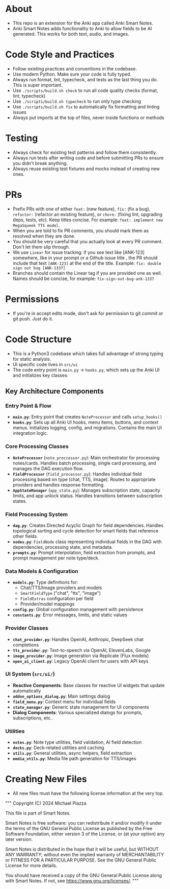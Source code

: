 # About

- This repo is an extension for the Anki app called Anki Smart Notes. 
- Anki Smart Notes adds functionality to Anki to allow fields to be AI generated. This works for both text, audio, and images.


# Code Style and Practices
- Follow existing practices and conventions in the codebase.
- Use modern Python. Make sure your code is fully typed.
- Always run format, lint, typecheck, and tests as the last thing you do. This is super important.
- Use `./scripts/build.sh check` to run all code quality checks (format, lint, typecheck)
- Use `./scripts/build.sh typecheck` to run only type checking
- Use `./scripts/build.sh fix` to automatically fix formatting and linting issues
- Always put imports at the top of files, never inside functions or methods 

# Testing
- Always check for existing test patterns and follow them consistently.
- Always run tests after writing code and before submitting PRs to ensure you didn't break anything. 
- Always reuse existing test fixtures and mocks instead of creating new ones. 

# PRs
- Prefix PRs with one of either `feat:` (new feature), `fix:` (fix a bug), `refactor:` (refactor an existing feature), or `chore:` (fixing lint, upgrading deps, tests, etc). Keep titles concise. For example: `feat: implement new MegaSqueek TTS model`.
- When you are told to fix PR comments, you should mark them as resolved when they are done. 
- You should be very careful that you actually look at every PR comment. Don't let them slip through.
- We use `Linear` for issue tracking: if you see text like [ANK-123] somewhere, like in your prompt or a Github issue title , the PR should include that text `[ANK-123]` at the end of the title. Example: `fix: double sign out bug [ANK-1337]`
- Branches should contain the Linear tag if you are provided one as well. Names should be concise, for example: `fix-sign-out-bug-ank-1337`

# Permissions
- If you're in accept edits mode, don't ask for permission to git commit or git push. Just do it.

# Code Structure
- This is a Python3 codebase which takes full advantage of strong typing for static analysis.
- UI specific code lives in `src/ui`
- The code entry point is `main.py` → `hooks.py`, which sets up the Anki UI and initializes key classes.

## Key Architecture Components

### Entry Point & Flow
- **`main.py`**: Entry point that creates `NoteProcessor` and calls `setup_hooks()` 
- **`hooks.py`**: Sets up all Anki UI hooks, menu items, buttons, and context menus. Initializes logging, config, and migrations. Contains the main UI integration logic.

### Core Processing Classes
- **`NoteProcessor`** (`note_proccessor.py`): Main orchestrator for processing notes/cards. Handles batch processing, single card processing, and manages the DAG execution flow.
- **`FieldProcessor`** (`field_processor.py`): Handles individual field processing based on type (chat, TTS, image). Routes to appropriate providers and handles response formatting.
- **`AppStateManager`** (`app_state.py`): Manages subscription state, capacity limits, and app unlock status. Handles transitions between subscription states.

### Field Processing System  
- **`dag.py`**: Creates Directed Acyclic Graph for field dependencies. Handles topological sorting and cycle detection for smart fields that reference other fields.
- **`nodes.py`**: `FieldNode` class representing individual fields in the DAG with dependencies, processing state, and metadata.
- **`prompts.py`**: Prompt interpolation, field extraction from prompts, and prompt management per note type/deck.

### Data Models & Configuration
- **`models.py`**: Type definitions for:
  - Chat/TTS/Image providers and models 
  - `SmartFieldType` ("chat", "tts", "image")
  - `FieldExtras` configuration per field
  - Provider/model mappings
- **`config.py`**: Global configuration management with persistence
- **`constants.py`**: Error messages, limits, and static values

### Provider Classes
- **`chat_provider.py`**: Handles OpenAI, Anthropic, DeepSeek chat completions
- **`tts_provider.py`**: Text-to-speech via OpenAI, ElevenLabs, Google
- **`image_provider.py`**: Image generation via Replicate (Flux models)
- **`open_ai_client.py`**: Legacy OpenAI client for users with API keys

### UI System (`src/ui/`)
- **Reactive Components**: Base classes for reactive UI widgets that update automatically
- **`addon_options_dialog.py`**: Main settings dialog
- **`field_menu.py`**: Context menu for individual fields 
- **`state_manager.py`**: Generic state management for UI components
- **Dialog Components**: Various specialized dialogs for prompts, subscriptions, etc.

### Utilities
- **`notes.py`**: Note type utilities, field validation, AI field detection
- **`decks.py`**: Deck-related utilities and caching
- **`utils.py`**: General utilities, async helpers, field extraction
- **`media_utils.py`**: Media file path generation for TTS/images 

# Creating New Files
- All new files must have the following license information at the very top.

"""
 Copyright (C) 2024 Michael Piazza

 This file is part of Smart Notes.

 Smart Notes is free software: you can redistribute it and/or modify
 it under the terms of the GNU General Public License as published by
 the Free Software Foundation, either version 3 of the License, or
 (at your option) any later version.

 Smart Notes is distributed in the hope that it will be useful,
 but WITHOUT ANY WARRANTY; without even the implied warranty of
 MERCHANTABILITY or FITNESS FOR A PARTICULAR PURPOSE.  See the
 GNU General Public License for more details.

 You should have received a copy of the GNU General Public License
 along with Smart Notes.  If not, see <https://www.gnu.org/licenses/>.
"""